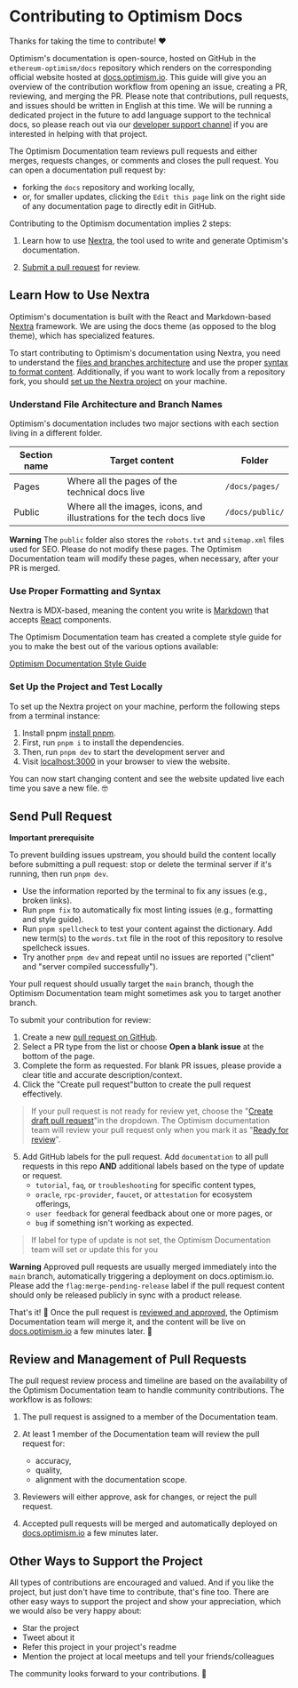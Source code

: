 # Contributing to Optimism Docs

Thanks for taking the time to contribute! ❤️

Optimism's documentation is open-source, hosted on GitHub in the `ethereum-optimism/docs` repository which renders on the corresponding official website hosted at [docs.optimism.io](https://docs.optimism.io). This guide will give you an overview of the contribution workflow from opening an issue, creating a PR, reviewing, and merging the PR. Please note that contributions, pull requests, and issues should be written in English at this time. We will be running a dedicated project in the future to add language support to the technical docs, so please reach out via our [developer support channel](https://github.com/ethereum-optimism/developers/) if you are interested in helping with that project.

The Optimism Documentation team reviews pull requests and either merges, requests changes, or comments and closes the pull request. You can open a documentation pull request by:

- forking the `docs` repository and working locally,
- or, for smaller updates, clicking the `Edit this page` link on the right side of any documentation page to directly edit in GitHub.

Contributing to the Optimism documentation implies 2 steps:

1. Learn how to use [Nextra](#learn-how-to-use-nextra), the tool used to write and generate Optimism's documentation.

2. [Submit a pull request](#send-pull-request) for review.

## Learn How to Use Nextra

Optimism's documentation is built with the React and Markdown-based [Nextra](https://nextra.site/docs) framework. We are using the docs theme (as opposed to the blog theme), which has specialized features.

To start contributing to Optimism's documentation using Nextra, you need to understand the [files and branches architecture](#understand-file-architecture-and-branch-names) and use the proper [syntax to format content](#use-proper-formatting-and-syntax). Additionally, if you want to work locally from a repository fork, you should [set up the Nextra project](#set-up-the-project-and-test-locally) on your machine.

### Understand File Architecture and Branch Names

Optimism's documentation includes two major sections with each section living in a different folder. 

| Section name      | Target content                                                    | Folder                        |
| ------------------| ----------------------------------------------------------------- | ----------------------------- | 
| Pages       | Where all the pages of the technical docs live | `/docs/pages/` |
| Public   | Where all the images, icons, and illustrations for the tech docs live      | `/docs/public/`  | 

**Warning**
The `public` folder also stores the `robots.txt` and `sitemap.xml` files used for SEO. Please do not modify these pages. 
The Optimism Documentation team will modify these pages, when necessary, after your PR is merged.

### Use Proper Formatting and Syntax

Nextra is MDX-based, meaning the content you write is [Markdown](https://daringfireball.net/projects/markdown/syntax) that accepts [React](https://reactjs.org/) components.

The Optimism Documentation team has created a complete style guide for you to make the best out of the various options available:

[Optimism Documentation Style Guide](/pages/connect/contribute/style-guide.mdx) 

### Set Up the Project and Test Locally

To set up the Nextra project on your machine, perform the following steps from a terminal instance:

1. Install pnpm [install pnpm](https://pnpm.io/installation).
2. First, run `pnpm i` to install the dependencies.
3. Then, run `pnpm dev` to start the development server and 
4. Visit [localhost:3000](http://localhost:3000) in your browser to view the website.

You can now start changing content and see the website updated live each time you save a new file. 🤓

## Send Pull Request

**Important prerequisite**

To prevent building issues upstream, you should build the content locally before submitting a pull request: stop or delete the terminal server if it's running, then run `pnpm dev`.

- Use the information reported by the terminal to fix any issues (e.g., broken links). 
- Run `pnpm fix` to automatically fix most linting issues (e.g., formatting and style guide). 
- Run `pnpm spellcheck` to test your content against the dictionary. Add new term(s) to the `words.txt` file in the root of this repository to resolve spellcheck issues.
- Try another `pnpm dev` and repeat until no issues are reported ("client" and "server compiled successfully").


Your pull request should usually target the `main` branch, though the Optimism Documentation team might sometimes ask you to target another branch.

To submit your contribution for review:

1. Create a new [pull request on GitHub](https://github.com/ethereum-optimism/docs/issues/new/choose).
2. Select a PR type from the list or choose **Open a blank issue** at the bottom of the page.
3. Complete the form as requested. For blank PR issues, please provide a clear title and accurate description/context.
4. Click the "Create pull request"button to create the pull request effectively.
    
>If your pull request is not ready for review yet, choose the "[Create draft pull request](https://docs.github.com/en/pull-requests/collaborating-with-pull-requests/proposing-changes-to-your-work-with-pull-requests/creating-a-pull-request)"in the dropdown. The Optimism documentation team will review your pull request only when you mark it as "[Ready for review](https://docs.github.com/en/pull-requests/collaborating-with-pull-requests/proposing-changes-to-your-work-with-pull-requests/changing-the-stage-of-a-pull-request)".
   
5. Add GitHub labels for the pull request. Add `documentation` to all pull requests in this repo **AND** additional labels based on the type of update or request.
     - `tutorial`, `faq`, or `troubleshooting` for specific content types, 
     - `oracle`, `rpc-provider`, `faucet`, or `attestation` for ecosystem offerings,
     - `user feedback` for general feedback about one or more pages, or 
     - `bug` if something isn't working as expected. 
>If label for type of update is not set, the Optimism Documentation team will set or update this for you<br/>
    
**Warning**
Approved pull requests are usually merged immediately into the `main` branch, automatically triggering a deployment on docs.optimism.io. Please add the `flag:merge-pending-release` label if the pull request content should only be released publicly in sync with a product release.

That's it! 🥳 Once the pull request is [reviewed and approved](#review-and-management-of-pull-requests), the Optimism Documentation team will merge it, and the content will be live on [docs.optimism.io](http://docs.optimism.io) a few minutes later. 🚀

## Review and Management of Pull Requests

The pull request review process and timeline are based on the availability of the Optimism Documentation team to handle community contributions. The workflow is as follows:

1. The pull request is assigned to a member of the Documentation team.
2. At least 1 member of the Documentation team will review the pull request for:

   - accuracy,
   - quality,
   - alignment with the documentation scope.

3. Reviewers will either approve, ask for changes, or reject the pull request.
4. Accepted pull requests will be merged and automatically deployed on [docs.optimism.io](https://docs.optimism.io) a few minutes later. 

## Other Ways to Support the Project
All types of contributions are encouraged and valued. 
And if you like the project, but just don't have time to contribute, that's fine too. There are other easy ways to support the project and show your appreciation, which we would also be very happy about:
- Star the project
- Tweet about it
- Refer this project in your project's readme
- Mention the project at local meetups and tell your friends/colleagues

The community looks forward to your contributions. 🎉

